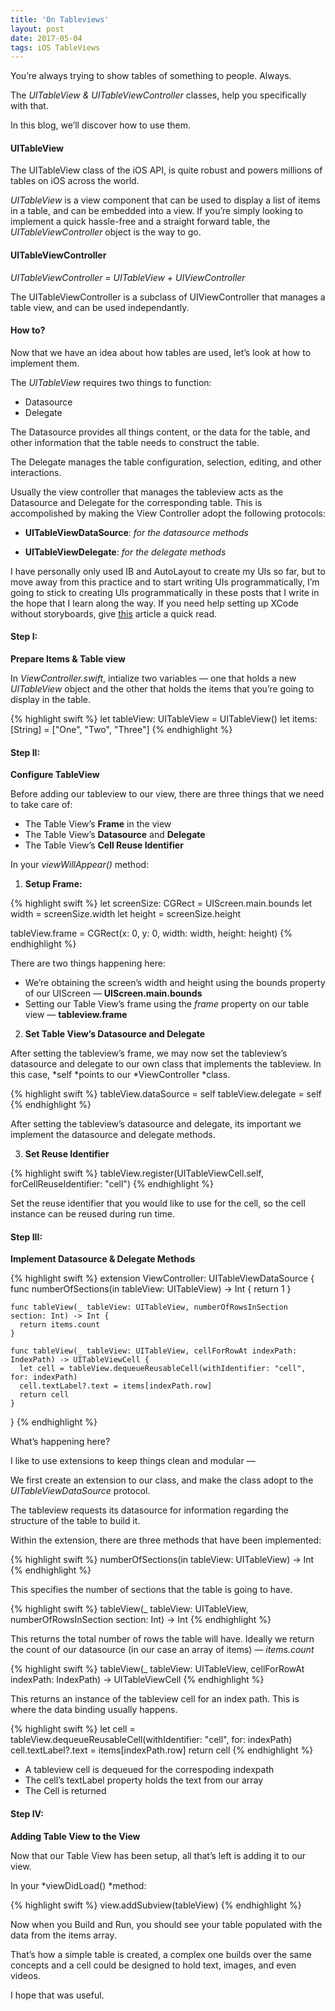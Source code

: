 ```yaml
---
title: 'On Tableviews'
layout: post
date: 2017-05-04
tags: iOS TableViews
---
```


You’re always trying to show tables of something to people. Always.

The *UITableView & UITableViewController* classes, help you specifically with
that.

In this blog, we’ll discover how to use them.

#### **UITableView**

The UITableView class of the iOS API, is quite robust and powers millions of
tables on iOS across the world. 

*UITableView* is a view component that can be used to display a list of items in
a table, and can be embedded into a view. If you’re simply looking to implement
a quick hassle-free and a straight forward table, the *UITableViewController*
object is the way to go.

#### **UITableViewController**

*UITableViewController = UITableView + UIViewController*

The UITableViewController is a subclass of UIViewController that manages a table
view, and can be used independantly.

#### **How to?**

Now that we have an idea about how tables are used, let’s look at how to
implement them.

The *UITableView* requires two things to function:

* Datasource
* Delegate

The Datasource provides all things content, or the data for the table, and other
information that the table needs to construct the table.

The Delegate manages the table configuration, selection, editing, and other
interactions.

Usually the view controller that manages the tableview acts as the Datasource
and Delegate for the corresponding table. This is accompolished by making the
View Controller adopt the following protocols:

* **UITableViewDataSource**: *for the datasource methods*

* **UITableViewDelegate**: *for the delegate methods*


I have personally only used IB and AutoLayout to create my UIs so far, but to
move away from this practice and to start writing UIs programmatically, I’m
going to stick to creating UIs programmatically in these posts that I write in
the hope that I learn along the way. If you need help setting up XCode without
storyboards, give
[this](https://medium.com/ios-os-x-development/ios-start-an-app-without-storyboard-5f57e3251a25)
article a quick read.


#### **Step I:**

**Prepare Items & Table view**

In *ViewController.swift*, intialize two variables — one that holds a new
*UITableView* object and the other that holds the items that you’re going to
display in the table.

{% highlight swift %}
let tableView: UITableView = UITableView()
let items: [String] = ["One", "Two", "Three"]
{% endhighlight %}

#### **Step II:**

**Configure TableView**

Before adding our tableview to our view, there are three things that we need to
take care of:

* The Table View’s **Frame** in the view
* The Table View’s **Datasource** and **Delegate**
* The Table View’s **Cell Reuse Identifier**

In your *viewWillAppear()* method:

1.  **Setup Frame:**

{% highlight swift %}
let screenSize: CGRect = UIScreen.main.bounds
let width = screenSize.width
let height = screenSize.height

tableView.frame = CGRect(x: 0, y: 0, width: width, height: height)
{% endhighlight %}

There are two things happening here:

* We’re obtaining the screen’s width and height using the bounds property of our
UIScreen — **UIScreen.main.bounds**
* Setting our Table View’s frame using the *frame* property on our table view —
**tableview.frame**

2. **Set Table View’s Datasource and Delegate**

After setting the tableview’s frame, we may now set the tableview’s datasource
and delegate to our own class that implements the tableview. In this case, *self
*points to our *ViewController *class.

{% highlight swift %}
tableView.dataSource = self
tableView.delegate = self
{% endhighlight %}

After setting the tableview’s datasource and delegate, its important we
implement the datasource and delegate methods.

3. **Set Reuse Identifier**

{% highlight swift %}
tableView.register(UITableViewCell.self, forCellReuseIdentifier: "cell")
{% endhighlight %}

Set the reuse identifier that you would like to use for the cell, so the cell
instance can be reused during run time.

#### Step III:

**Implement Datasource & Delegate Methods**

{% highlight swift %}
  extension ViewController: UITableViewDataSource {
    func numberOfSections(in tableView: UITableView) -> Int {
      return 1 
    }

    func tableView(_ tableView: UITableView, numberOfRowsInSection section: Int) -> Int {
      return items.count
    }

    func tableView(_ tableView: UITableView, cellForRowAt indexPath: IndexPath) -> UITableViewCell {
      let cell = tableView.dequeueReusableCell(withIdentifier: "cell", for: indexPath)
      cell.textLabel?.text = items[indexPath.row]
      return cell
    }
  }
{% endhighlight %}

What’s happening here?

I like to use extensions to keep things clean and modular —

We first create an extension to our class, and make the class adopt to the
*UITableViewDataSource* protocol.

The tableview requests its datasource for information regarding the structure of
the table to build it.

Within the extension, there are three methods that have been implemented:

{% highlight swift %}
numberOfSections(in tableView: UITableView) -> Int
{% endhighlight %}

This specifies the number of sections that the table is going to have.

{% highlight swift %}
tableView(_ tableView: UITableView, numberOfRowsInSection section: Int) -> Int
{% endhighlight %}

This returns the total number of rows the table will have. Ideally we return the
count of our datasource (in our case an array of items) — *items.count*

{% highlight swift %}
tableView(_ tableView: UITableView, cellForRowAt indexPath: IndexPath) -> UITableViewCell
{% endhighlight %}

This returns an instance of the tableview cell for an index path. This is where
the data binding usually happens.

{% highlight swift %}
let cell = tableView.dequeueReusableCell(withIdentifier: "cell", for: indexPath)
cell.textLabel?.text = items[indexPath.row]
return cell
{% endhighlight %}

* A tableview cell is dequeued for the correspoding indexpath
* The cell’s textLabel property holds the text from our array
* The Cell is returned

#### Step IV:

**Adding Table View to the View**

Now that our Table View has been setup, all that’s left is adding it to our
view.

In your *viewDidLoad() *method:

{% highlight swift %}
view.addSubview(tableView)
{% endhighlight %}

Now when you Build and Run, you should see your table populated with the data
from the items array.

That’s how a simple table is created, a complex one builds over the same
concepts and a cell could be designed to hold text, images, and even videos.

I hope that was useful.


